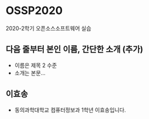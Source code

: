 # OSSP2020
2020-2학기 오픈소스소프트웨어 실습
## 다음 줄부터 본인 이름, 간단한 소개 (추가)
- 이름은 제목 2 수준
- 소개는 본문...
## 이효송
- 동의과학대학교 컴퓨터정보과 1학년 이효송입니다.
